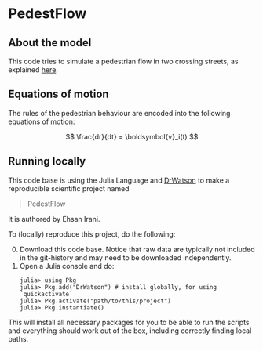 # PedestFlow

## About the model

This code tries to simulate a pedestrian flow in two crossing streets, as explained [here](https://gist.github.com/meiemari/b20406e05eb2aed6367361f85d552802​​​).

## Equations of motion

The rules of the pedestrian behaviour are encoded into the following equations of motion:

$$
\frac{dr}{dt} = \boldsymbol{v}_i(t)
$$

## Running locally

This code base is using the Julia Language and [DrWatson](https://juliadynamics.github.io/DrWatson.jl/stable/)
to make a reproducible scientific project named
> PedestFlow

It is authored by Ehsan Irani.

To (locally) reproduce this project, do the following:

0. Download this code base. Notice that raw data are typically not included in the
   git-history and may need to be downloaded independently.
1. Open a Julia console and do:
   ```
   julia> using Pkg
   julia> Pkg.add("DrWatson") # install globally, for using `quickactivate`
   julia> Pkg.activate("path/to/this/project")
   julia> Pkg.instantiate()
   ```

This will install all necessary packages for you to be able to run the scripts and
everything should work out of the box, including correctly finding local paths.
